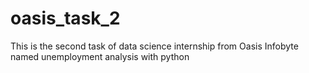 # oasis_task_2
This is the second task of data science internship from Oasis Infobyte named unemployment analysis with python
